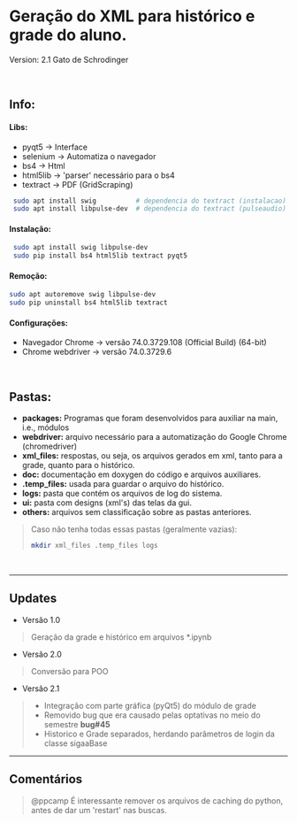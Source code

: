# Geração do XML para histórico e grade do aluno.
Version: 2.1
Gato de Schrodinger

<br>

## Info:
#### Libs:
* pyqt5       → Interface
* selenium    → Automatiza o navegador
* bs4         → Html
* html5lib    → 'parser' necessário para o bs4
* textract    → PDF (GridScraping)
```bash
 sudo apt install swig          # dependencia do textract (instalacao)
 sudo apt install libpulse-dev  # dependencia do textract (pulseaudio)
```
#### Instalação:
```bash
 sudo apt install swig libpulse-dev
 sudo pip install bs4 html5lib textract pyqt5
 ```
#### Remoção:
```bash
sudo apt autoremove swig libpulse-dev
sudo pip uninstall bs4 html5lib textract
```
#### Configurações:
* Navegador Chrome → versão 74.0.3729.108 (Official Build) (64-bit)
* Chrome webdriver → versão 74.0.3729.6

<br>

## Pastas:
* **packages:** Programas que foram desenvolvidos para auxiliar na main, i.e., módulos
* **webdriver:** arquivo necessário para a automatização do Google Chrome (chromedriver)
* **xml_files:** respostas, ou seja, os arquivos gerados em xml, tanto para a grade, quanto para o histórico.
* **doc:** documentação em doxygen do código e arquivos auxiliares.
* **.temp_files:** usada para guardar o arquivo do histórico.
* **logs:** pasta que contém os arquivos de log do sistema.
* **ui:** pasta com designs (xml's) das telas da gui.
* **others:** arquivos sem classificação sobre as pastas anteriores.

> Caso não tenha todas essas pastas (geralmente vazias):
> ```bash
> mkdir xml_files .temp_files logs
> ```

<br>

***

## Updates
* Versão 1.0
> Geração da grade e histórico em arquivos *.ipynb

* Versão 2.0
> Conversão para POO

* Versão 2.1
> * Integração com parte gráfica (pyQt5) do módulo de grade
> * Removido bug que era causado pelas optativas no meio do semestre **bug\#45**
> * Historico e Grade separados, herdando parâmetros de login da classe sigaaBase
>

***
## Comentários
> @ppcamp É interessante remover os arquivos de caching do python, antes de dar um 'restart' nas buscas.
